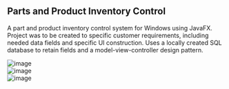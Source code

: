 ## Parts and Product Inventory Control
A part and product inventory control system for Windows using JavaFX.  Project was to be created to specific customer requirements, including needed data fields and specific UI construction.  Uses a locally created SQL database to retain fields and a model-view-controller design pattern.  

![image](https://user-images.githubusercontent.com/25714007/86537082-21dfe980-beb2-11ea-931b-a74dfa0f5edf.png)
<br>
![image](https://user-images.githubusercontent.com/25714007/86537085-2ad0bb00-beb2-11ea-91c7-8b9a4f6ae551.png)
<br>
![image](https://user-images.githubusercontent.com/25714007/86537090-2efcd880-beb2-11ea-84b4-902fc38510dc.png)
